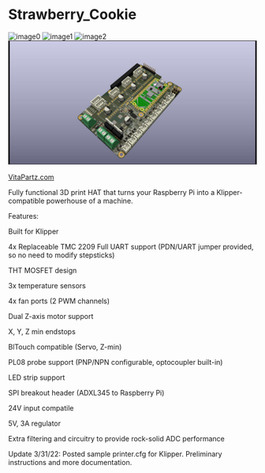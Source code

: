 # Strawberry_Cookie
![image0](https://github.com/LRFPV2/Strawberry_Cookie/blob/main/IMG_1448.JPG)
![image1](https://github.com/LRFPV2/Strawberry_Cookie/blob/main/IMG_1449.JPG)
![image2](https://github.com/LRFPV2/Strawberry_Cookie/blob/main/IMG_1486.JPG)
![render](https://github.com/LRFPV2/Strawberry_Cookie/blob/main/Render.jpg)

[VitaPartz.com](https://vitapartz.com/)

Fully functional 3D print HAT that turns your Raspberry Pi into a Klipper-compatible powerhouse of a machine.

Features:

Built for Klipper

4x Replaceable TMC 2209 Full UART support (PDN/UART jumper provided, so no need to modify stepsticks)

THT MOSFET design

3x temperature sensors

4x fan ports (2 PWM channels)

Dual Z-axis motor support

X, Y, Z min endstops

BlTouch compatible (Servo, Z-min)

PL08 probe support (PNP/NPN configurable, optocoupler built-in)

LED strip support

SPI breakout header (ADXL345 to Raspberry Pi)

24V input compatile

5V, 3A regulator

Extra filtering and circuitry to provide rock-solid ADC performance

Update 3/31/22:
Posted sample printer.cfg for Klipper.
Preliminary instructions and more documentation.
